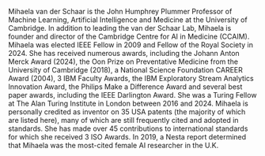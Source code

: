 Mihaela van der Schaar is the John Humphrey Plummer Professor of Machine Learning, Artificial Intelligence and Medicine at the University of Cambridge. In addition to leading the van der Schaar Lab, Mihaela is founder and director of the Cambridge Centre for AI in Medicine (CCAIM). Mihaela was elected IEEE Fellow in 2009 and Fellow of the Royal Society in 2024. She has received numerous awards, including the Johann Anton Merck Award (2024), the Oon Prize on Preventative Medicine from the University of Cambridge (2018), a National Science Foundation CAREER Award (2004), 3 IBM Faculty Awards, the IBM Exploratory Stream Analytics Innovation Award, the Philips Make a Difference Award and several best paper awards, including the IEEE Darlington Award. She was a Turing Fellow at The Alan Turing Institute in London between 2016 and 2024. Mihaela is personally credited as inventor on 35 USA patents (the majority of which are listed here), many of which are still frequently cited and adopted in standards. She has made over 45 contributions to international standards for which she received 3 ISO Awards. In 2019, a Nesta report determined that Mihaela was the most-cited female AI researcher in the U.K.
